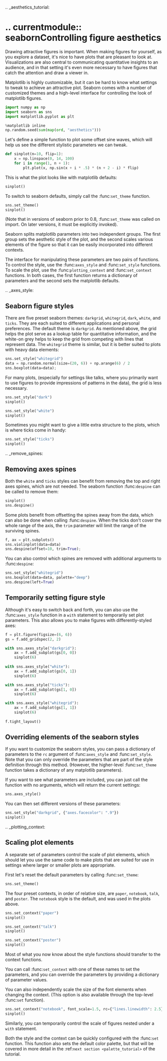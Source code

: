 .. _aesthetics_tutorial:

.. currentmodule:: seabornControlling figure aesthetics
=============================
Drawing attractive figures is important. When making figures for yourself, as you explore a dataset, it's nice to have plots that are pleasant to look at. Visualizations are also central to communicating quantitative insights to an audience, and in that setting it's even more necessary to have figures that catch the attention and draw a viewer in.

Matplotlib is highly customizable, but it can be hard to know what settings to tweak to achieve an attractive plot. Seaborn comes with a number of customized themes and a high-level interface for controlling the look of matplotlib figures.

```python
import numpy as np
import seaborn as sns
import matplotlib.pyplot as plt
```


```python
%matplotlib inline
np.random.seed(sum(map(ord, "aesthetics")))
```
Let's define a simple function to plot some offset sine waves, which will help us see the different stylistic parameters we can tweak.

```python
def sinplot(n=10, flip=1):
    x = np.linspace(0, 14, 100)
    for i in range(1, n + 1):
        plt.plot(x, np.sin(x + i * .5) * (n + 2 - i) * flip)
```
This is what the plot looks like with matplotlib defaults:

```python
sinplot()
```
To switch to seaborn defaults, simply call the :func:`set_theme` function.

```python
sns.set_theme()
sinplot()
```
(Note that in versions of seaborn prior to 0.8, :func:`set_theme` was called on import. On later versions, it must be explicitly invoked).

Seaborn splits matplotlib parameters into two independent groups. The first group sets the aesthetic style of the plot, and the second scales various elements of the figure so that it can be easily incorporated into different contexts.

The interface for manipulating these parameters are two pairs of functions. To control the style, use the :func:`axes_style` and :func:`set_style` functions. To scale the plot, use the :func:`plotting_context` and :func:`set_context` functions. In both cases, the first function returns a dictionary of parameters and the second sets the matplotlib defaults.

.. _axes_style:

Seaborn figure styles
---------------------

There are five preset seaborn themes: ``darkgrid``, ``whitegrid``, ``dark``, ``white``, and ``ticks``. They are each suited to different applications and personal preferences. The default theme is ``darkgrid``. As mentioned above, the grid helps the plot serve as a lookup table for quantitative information, and the white-on grey helps to keep the grid from competing with lines that represent data. The ``whitegrid`` theme is similar, but it is better suited to plots with heavy data elements:

```python
sns.set_style("whitegrid")
data = np.random.normal(size=(20, 6)) + np.arange(6) / 2
sns.boxplot(data=data);
```
For many plots, (especially for settings like talks, where you primarily want to use figures to provide impressions of patterns in the data), the grid is less necessary.

```python
sns.set_style("dark")
sinplot()
```


```python
sns.set_style("white")
sinplot()
```
Sometimes you might want to give a little extra structure to the plots, which is where ticks come in handy:

```python
sns.set_style("ticks")
sinplot()
```
.. _remove_spines:

Removing axes spines
--------------------

Both the ``white`` and ``ticks`` styles can benefit from removing the top and right axes spines, which are not needed. The seaborn function :func:`despine` can be called to remove them:

```python
sinplot()
sns.despine()
```
Some plots benefit from offsetting the spines away from the data, which can also be done when calling :func:`despine`. When the ticks don't cover the whole range of the axis, the ``trim`` parameter will limit the range of the surviving spines.

```python
f, ax = plt.subplots()
sns.violinplot(data=data)
sns.despine(offset=10, trim=True);
```
You can also control which spines are removed with additional arguments to :func:`despine`:

```python
sns.set_style("whitegrid")
sns.boxplot(data=data, palette="deep")
sns.despine(left=True)
```
Temporarily setting figure style
--------------------------------

Although it's easy to switch back and forth, you can also use the :func:`axes_style` function in a ``with`` statement to temporarily set plot parameters. This also allows you to make figures with differently-styled axes:

```python
f = plt.figure(figsize=(6, 6))
gs = f.add_gridspec(2, 2)

with sns.axes_style("darkgrid"):
    ax = f.add_subplot(gs[0, 0])
    sinplot(6)
    
with sns.axes_style("white"):
    ax = f.add_subplot(gs[0, 1])
    sinplot(6)

with sns.axes_style("ticks"):
    ax = f.add_subplot(gs[1, 0])
    sinplot(6)

with sns.axes_style("whitegrid"):
    ax = f.add_subplot(gs[1, 1])
    sinplot(6)
    
f.tight_layout()
```
Overriding elements of the seaborn styles
-----------------------------------------

If you want to customize the seaborn styles, you can pass a dictionary of parameters to the ``rc`` argument of :func:`axes_style` and :func:`set_style`. Note that you can only override the parameters that are part of the style definition through this method. (However, the higher-level :func:`set_theme` function takes a dictionary of any matplotlib parameters).

If you want to see what parameters are included, you can just call the function with no arguments, which will return the current settings:

```python
sns.axes_style()
```
You can then set different versions of these parameters:

```python
sns.set_style("darkgrid", {"axes.facecolor": ".9"})
sinplot()
```
.. _plotting_context:

Scaling plot elements
---------------------

A separate set of parameters control the scale of plot elements, which should let you use the same code to make plots that are suited for use in settings where larger or smaller plots are appropriate.

First let's reset the default parameters by calling :func:`set_theme`:

```python
sns.set_theme()
```
The four preset contexts, in order of relative size, are ``paper``, ``notebook``, ``talk``, and ``poster``. The ``notebook`` style is the default, and was used in the plots above.

```python
sns.set_context("paper")
sinplot()
```


```python
sns.set_context("talk")
sinplot()
```


```python
sns.set_context("poster")
sinplot()
```
Most of what you now know about the style functions should transfer to the context functions.

You can call :func:`set_context` with one of these names to set the parameters, and you can override the parameters by providing a dictionary of parameter values.

You can also independently scale the size of the font elements when changing the context. (This option is also available through the top-level :func:`set` function).

```python
sns.set_context("notebook", font_scale=1.5, rc={"lines.linewidth": 2.5})
sinplot()
```
Similarly, you can temporarily control the scale of figures nested under a ``with`` statement.

Both the style and the context can be quickly configured with the :func:`set` function. This function also sets the default color palette, but that will be covered in more detail in the :ref:`next section <palette_tutorial>` of the tutorial.